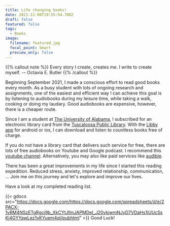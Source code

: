 ```yaml
---
title: Life changing books!
date: 2021-11-08T19:55:54.708Z
draft: false
featured: false
tags:
  - Books
image:
  filename: featured.jpg
  focal_point: Smart
  preview_only: false
---
```


{{% callout note %}}
Every story I create, creates me. I write to create myself. -– Octavia E. Butler
{{% /callout %}}

Beginning September 2021, I made a conscious effort to read good books every month. As a busy student with lots of ongoing research and assignments, one of the easiest and efficient way I can achieve this goal is by listening to audiobooks during my leisure time, while taking a walk, cooking or doing my laudary. Good audiobooks are expensive, however, there is a cheaper route. 

Since I am a student at [The University of Alabama](www.ua.edu), I subscribed for an electronic library card from the [Tuscaloosa Public Library](https://www.tuscaloosa-library.org/). With the [Libby app](https://www.overdrive.com/apps/libby/) for android or ios, I can download and listen to countless books free of charge.

If you do not have a library card that delivers such service for free, there are lots of free audiobooks on Youtube and Google podcast. I recommend this [ youtube channel](https://www.youtube.com/channel/UCnx0Cy6yigF_D2EYs9nGYww). Alternatively, you may also like paid services like [audible](https://www.audible.com/). 

There has been a great improvements in my life since I started this reading expedition. Reduced stress, anxiety, improved relationship, communication, ... Join me on this journey and let's explore and improve our lives.

Have a look at my completed reading list.

{{< gdocs src="https://docs.google.com/https://docs.google.com/spreadsheets/d/e/2PACX-1vRM4NSzETgRgcj9b_XkCYtJfmJAPMDeI_J20vkjwmNJyD7VDaHs1iUUcSsKj4GYYawLez1yKYuem4ql/pubhtml" >}}
Good Luck!

